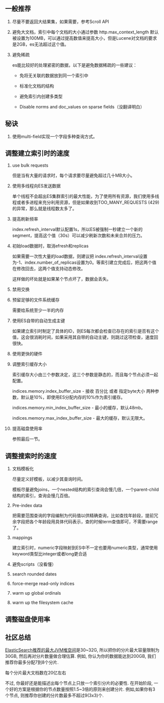 ## 一般推荐

1. 尽量不要返回大结果集，如果需要，参考Scroll API

2. 避免大文档，索引中每个文档的大小通过参数       http.max_context_length 默认被设置为100MB，可以通过提高数值来提高大小，但是Lucene对文档的要求是2GB，es无法超过这个值。

3. 避免稀疏

    es能比较好的处理紧密的数据，以下是避免数据稀疏的一些建议：

    - 免将无关联的数据放到同一个索引中

    - 标准化文档的结构

    - 避免索引内创建多类型

    - Disable norms and doc_values on       sparse fields（没翻译明白）

## 秘诀

1. 使用multi-field实现一个字段多种查询方式。

## 调整建立索引时的速度

1. use bulk       requests

   但是当有大量的请求时，每个请求要尽量避免超过几十MB大小。

2. 使用多线程向ES发送数据

   单个线程不会超出ES集群索引的最大性能，为了使用所有资源，我们使用多线程或者多进程来充分利用资源，但是如果收到TOO_MANY_REQUESTS  (429)的异常，那么就是线程数太多了。

3. 提高刷新频率

   index.refresh_interval默认配置1s，所以ES被强制一秒建立一个新的segment，提高这个值（30s）可以减少刷新次数和未来合并的压力。

4. 初始load数据时，取消efresh和replicas

   如果需要一次性大量的load数据，则建议把 index.refresh_interval设置为-1、index.number_of_replicas设置为0。等索引建立完成后，把这两个值在修改回去，这两个值支持动态修改。

   这样做的坏处就是如果某个节点坏了，数据会丢失。

  5. 禁用交换
  6. 预留足够的文件系统缓存

     需要给系统至少一半的内存

7. 使用ES自带的自动生成主键

   如果建立索引时制定了具体的ID，则ES每次都会检查已存在的索引是否有这个值，这会很消耗时间，如果采用其自带的自动主键，则跳过这项检查，速度回很快。

  8. 使用更快的硬件
  9. 调整索引缓存大小

     索引缓存大小由三个参数决定，这三个参数是静态的，而且每个节点必须一起配置。

     indices.memory.index_buffer_size - 接收 百分比 或者 指定byte大小 两种参数，默认是10%，即使用ES分配内存的10%作为索引缓存。

     indices.memory.min_index_buffer_size - 最小的缓存，默认48mb。

     indices.memory.max_index_buffer_size - 最大的缓存，默认无限大。

10. 提高磁盘使用率

    参照最后一节。

## 调整搜索时的速度

1. 文档模板化

   尽量定义好模板，以减少其查询时间。

   模板尽量避免joins，一个nested结构的索引查询会慢几倍，一个parent-child结构的索引，查询会慢几百倍。

2. Pre-index data

   把需要范围查询的字段编制为代码值以供精确查询，比如查找年龄段，提前冗余字段把各个年龄段用具体代码表示，查的时候term查值即可，不需要range了。

3. mappings

   建立索引时，numeric字段映射到ES中不一定也要用numeric类型，通常使用keyword类型比integer或者long更合适

  4. 避免scripts（没看懂）
  5. search rounded dates
  6. force-merge read-only indices
  7. warm up global ordinals
  8. warm up the filesystem cache

## 调整磁盘使用率





## 社区总结

[ElasticSearch推荐的最大JVM堆空间](https://www.elastic.co/guide/en/elasticsearch/guide/current/relevance-intro.html)是30~32G, 所以把你的分片最大容量限制为30GB, 然后再对分片数量做合理估算. 例如, 你认为你的数据能达到200GB, 我们推荐你最多分配7到8个分片.

每个分片最大文档数在20亿左右

不过, 你最好还是能描述出每个节点上只放一个索引分片的必要性. 在开始阶段, 一个好的方案是根据你的节点数量按照1.5~3倍的原则来创建分片. 例如,如果你有3个节点, 则推荐你创建的分片数最多不超过9(3x3)个.



